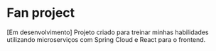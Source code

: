 # Fan project
[Em desenvolvimento]
Projeto criado para treinar minhas habilidades utilizando microserviços com Spring Cloud e React para o frontend. 
